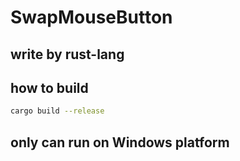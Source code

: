 # SwapMouseButton

## write by rust-lang

## how to build

```bash
cargo build --release
```

## only can run on Windows platform
